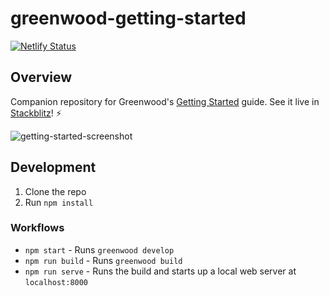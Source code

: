 # greenwood-getting-started
[![Netlify Status](https://api.netlify.com/api/v1/badges/19b4e439-7f3b-41a2-a6f7-754647d6d5bc/deploy-status)](https://app.netlify.com/sites/vigorous-williams-62bdb4/deploys)

## Overview
Companion repository for Greenwood's [Getting Started](https://www.greenwoodjs.io/getting-started) guide.  See it live in [Stackblitz](https://stackblitz.com/github/projectevergreen/greenwood-getting-started?embed=1)! ⚡ 

![getting-started-screenshot](https://s3.amazonaws.com/hosted.greenwoodjs.io/getting-started-repo-styled.png)

## Development
1. Clone the repo
1. Run `npm install`

### Workflows
- `npm start` - Runs `greenwood develop`
- `npm run build` - Runs `greenwood build`
- `npm run serve` - Runs the build and starts up a local web server at `localhost:8000`